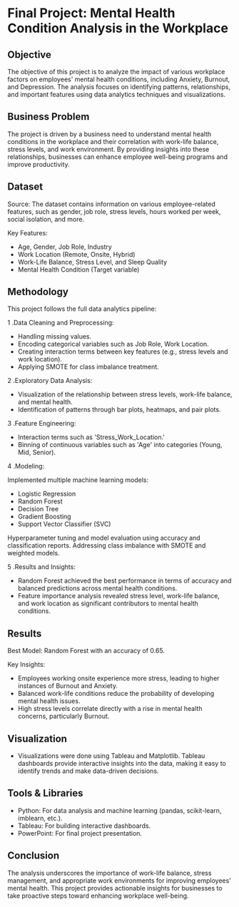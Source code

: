 # Final Project: Mental Health Condition Analysis in the Workplace

## Objective
The objective of this project is to analyze the impact of various workplace factors on employees' mental health conditions, including Anxiety, Burnout, and Depression. The analysis focuses on identifying patterns, relationships, and important features using data analytics techniques and visualizations.

## Business Problem
The project is driven by a business need to understand mental health conditions in the workplace and their correlation with work-life balance, stress levels, and work environment. By providing insights into these relationships, businesses can enhance employee well-being programs and improve productivity.

## Dataset

Source: The dataset contains information on various employee-related features, such as gender, job role, stress levels, hours worked per week, social isolation, and more.

Key Features:

- Age, Gender, Job Role, Industry
- Work Location (Remote, Onsite, Hybrid)
- Work-Life Balance, Stress Level, and Sleep Quality
- Mental Health Condition (Target variable)

## Methodology
This project follows the full data analytics pipeline:

1 .Data Cleaning and Preprocessing:

- Handling missing values.
- Encoding categorical variables such as Job Role, Work Location.
- Creating interaction terms between key features (e.g., stress levels and work location).
- Applying SMOTE for class imbalance treatment.

2 .Exploratory Data Analysis:

- Visualization of the relationship between stress levels, work-life balance, and mental health.
- Identification of patterns through bar plots, heatmaps, and pair plots.

3 .Feature Engineering:

- Interaction terms such as 'Stress_Work_Location.'
- Binning of continuous variables such as 'Age' into categories (Young, Mid, Senior).

4 .Modeling:

Implemented multiple machine learning models:
- Logistic Regression
- Random Forest
- Decision Tree
- Gradient Boosting
- Support Vector Classifier (SVC)

Hyperparameter tuning and model evaluation using accuracy and classification reports.
Addressing class imbalance with SMOTE and weighted models.

5 .Results and Insights:

- Random Forest achieved the best performance in terms of accuracy and balanced predictions across mental health conditions.
- Feature importance analysis revealed stress level, work-life balance, and work location as significant contributors to mental health conditions.

## Results

Best Model: Random Forest with an accuracy of 0.65.

Key Insights:

- Employees working onsite experience more stress, leading to higher instances of Burnout and Anxiety.
- Balanced work-life conditions reduce the probability of developing mental health issues.
- High stress levels correlate directly with a rise in mental health concerns, particularly Burnout.

## Visualization
- Visualizations were done using Tableau and Matplotlib. Tableau dashboards provide interactive insights into the data, making it easy to identify trends and make data-driven decisions.

## Tools & Libraries
- Python: For data analysis and machine learning (pandas, scikit-learn, imblearn, etc.).
- Tableau: For building interactive dashboards.
- PowerPoint: For final project presentation.

## Conclusion

The analysis underscores the importance of work-life balance, stress management, and appropriate work environments for improving employees' mental health. This project provides actionable insights for businesses to take proactive steps toward enhancing workplace well-being.

